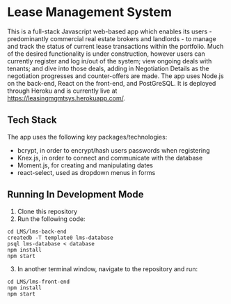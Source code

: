 # Lease Management System

This is a full-stack Javascript web-based app which enables its users - predominantly commercial real estate brokers and landlords - to manage and track the status of current lease transactions within the portfolio. Much of the desired functionality is under construction, however users can currently register and log in/out of the system; view ongoing deals with tenants; and dive into those deals, adding in Negotiation Details as the negotiation progresses and counter-offers are made. The app uses Node.js on the back-end, React on the front-end, and PostGreSQL. It is deployed through Heroku and is currently live at https://leasingmgmtsys.herokuapp.com/.

## Tech Stack

The app uses the following key packages/technologies:
- bcrypt, in order to encrypt/hash users passwords when registering
- Knex.js, in order to connect and communicate with the database
- Moment.js, for creating and manipulating dates
- react-select, used as dropdown menus in forms

## Running In Development Mode

1. Clone this repository
2. Run the following code:
```
cd LMS/lms-back-end
createdb -T template0 lms-database
psql lms-database < database
npm install
npm start
```
3. In another terminal window, navigate to the repository and run:
```
cd LMS/lms-front-end
npm install
npm start
```
